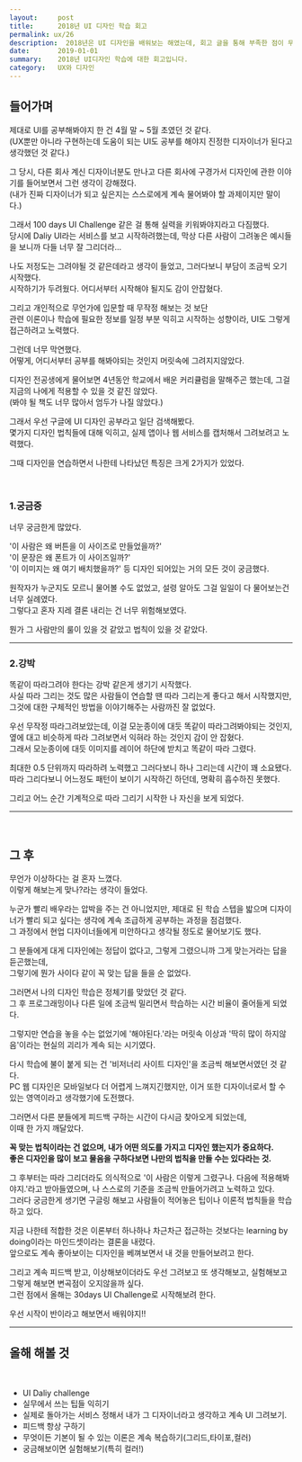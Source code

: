 ```yaml
---
layout:     post
title:      2018년 UI 디자인 학습 회고
permalink: ux/26
description:  2018년은 UI 디자인을 배워보는 해였는데, 회고 글을 통해 부족한 점이 무엇이었는지 남겨보고자 합니다.
date:       2019-01-01
summary:    2018년 UI디자인 학습에 대한 회고입니다.
category: 	UX와 디자인
---
```


## 들어가며

제대로 UI를 공부해봐야지 한 건 4월 말 ~ 5월 초였던 것 같다.  
(UX뿐만 아니라 구현하는데 도움이 되는 UI도 공부를 해야지 진정한 디자이너가 된다고 생각했던 것 같다.)

그 당시, 다른 회사 계신 디자이너분도 만나고 다른 회사에 구경가서 디자인에 관한 이야기를 들어보면서 그런 생각이 강해졌다.    
(내가 진짜 디자이너가 되고 싶은지는 스스로에게 계속 물어봐야 할 과제이지만 말이다.)  

그래서 100 days UI Challenge 같은 걸 통해 실력을 키워봐야지라고 다짐했다.  
당시에 Daliy UI라는 서비스를 보고 시작하려했는데, 막상 다른 사람이 그려놓은 예시들을 보니까 다들 너무 잘 그리더라...

나도 저정도는 그려야될 것 같은데라고 생각이 들었고, 그러다보니 부담이 조금씩 오기 시작했다.     
시작하기가 두려웠다. 어디서부터 시작해야 될지도 감이 안잡혔다.

그리고 개인적으로 무언가에 입문할 때 무작정 해보는 것 보단   
관련 이론이나 학습에 필요한 정보를 일정 부분 익히고 시작하는 성향이라, UI도 그렇게 접근하려고 노력했다.

그런데 너무 막연했다.   
어떻게, 어디서부터 공부를 해봐야되는 것인지 머릿속에 그려지지않았다.

디자인 전공생에게 물어보면 4년동안 학교에서 배운 커리큘럼을 말해주곤 했는데, 그걸 지금의 나에게 적용할 수 있을 것 같진 않았다.   
(봐야 될 책도 너무 많아서 엄두가 나질 않았다.)

그래서 우선 구글에 UI 디자인 공부라고 일단 검색해봤다.    
몇가지 디자인 법칙들에 대해 익히고, 실제 앱이나 웹 서비스를 캡처해서 그려보려고 노력했다.

그때 디자인을 연습하면서 나한테 나타났던 특징은 크게 2가지가 있었다.

<br>

### 1.궁금증

너무 궁금한게 많았다.

'이 사람은 왜 버튼을 이 사이즈로 만들었을까?'  
'이 문장은 왜 폰트가 이 사이즈일까?'  
'이 이미지는 왜 여기 배치했을까?' 등 디자인 되어있는 거의 모든 것이 궁금했다.  

원작자가 누군지도 모르니 물어볼 수도 없었고, 설령 알아도 그걸 일일이 다 물어보는건 너무 실례였다.  
그렇다고 혼자 지레 결론 내리는 건 너무 위험해보였다.

뭔가 그 사람만의 룰이 있을 것 같았고 법칙이 있을 것 같았다.

- - - 

### 2.강박

똑같이 따라그려야 한다는 강박 같은게 생기기 시작했다.  
사실 따라 그리는 것도 많은 사람들이 연습할 땐 따라 그리는게 좋다고 해서 시작했지만, 그것에 대한 구체적인 방법을 이야기해주는 사람까진 잘 없었다.

우선 무작정 따라그려보았는데, 이걸 모눈종이에 대듯 똑같이 따라그려봐야되는 것인지, 옆에 대고 비슷하게 따라 그려보면서 익혀라 하는 것인지 감이 안 잡혔다.  
그래서 모눈종이에 대듯 이미지를 레이어 하단에 받치고 똑같이 따라 그렸다.

최대한 0.5 단위까지 따라하려 노력했고 그러다보니 하나 그리는데 시간이 꽤 소요됐다.  
따라 그리다보니 어느정도 패턴이 보이기 시작하긴 하던데, 명확히 흡수하진 못했다.

그리고 어느 순간 기계적으로 따라 그리기 시작한 나 자신을 보게 되었다.

- - -
<br>

## 그 후

무언가 이상하다는 걸 혼자 느꼈다.  
이렇게 해보는게 맞나?라는 생각이 들었다.

누군가 빨리 배우라는 압박을 주는 건 아니었지만, 제대로 된 학습 스텝을 밟으며 디자이너가 빨리 되고 싶다는 생각에 계속 조급하게 공부하는 과정을 점검했다.  
그 과정에서 현업 디자이너들에게 미안하다고 생각될 정도로 물어보기도 했다.

그 분들에게 대게 디자인에는 정답이 없다고, 그렇게 그렸으니까 그게 맞는거라는 답을 듣곤했는데,   
그렇기에 뭔가 사이다 같이 꼭 맞는 답을 들을 순 없었다.

그러면서 나의 디자인 학습은 정체기를 맞았던 것 같다.   
그 후 프로그래밍이나 다른 일에 조금씩 밀리면서 학습하는 시간 비율이 줄어들게 되었다.

그렇지만 연습을 놓을 수는 없었기에 '해야된다.'라는 머릿속 이상과 '딱히 많이 하지않음'이라는 현실의 괴리가 계속 되는 시기였다.  

다시 학습에 불이 붙게 되는 건 '비저너리 사이트 디자인'을 조금씩 해보면서였던 것 같다.  
PC 웹 디자인은 모바일보다 더 어렵게 느껴지긴했지만, 이거 또한 디자이너로서 할 수 있는 영역이라고 생각했기에 도전했다.

그러면서 다른 분들에게 피드백 구하는 시간이 다시금 찾아오게 되었는데,  
이때 한 가지 깨달았다.

<strong>꼭 맞는 법칙이라는 건 없으며, 내가 어떤 의도를 가지고 디자인 했는지가 중요하다.   
좋은 디자인을 많이 보고 물음을 구하다보면 나만의 법칙을 만들 수는 있다라는 것.</strong>

그 후부터는 따라 그리더라도 의식적으로 '이 사람은 이렇게 그렸구나. 다음에 적용해봐야지.'라고 받아들였으며, 나 스스로의 기준을 조금씩 만들어가려고 노력하고 있다.  
그러다 궁금한게 생기면 구글링 해보고 사람들이 적어놓은 팁이나 이론적 법칙들을 학습하고 있다.

지금 나한테 적합한 것은 이론부터 하나하나 차근차근 접근하는 것보다는 learning by doing이라는 마인드셋이라는 결론을 내렸다.  
앞으로도 계속 좋아보이는 디자인을 베껴보면서 내 것을 만들어보려고 한다. 

그리고 계속 피드백 받고, 이상해보이더라도 우선 그려보고 또 생각해보고, 실험해보고 그렇게 해보면 변곡점이 오지않을까 싶다.  
그런 점에서 올해는 30days UI Challenge로 시작해보려 한다.

우선 시작이 반이라고 해보면서 배워야지!!

- - -

## 올해 해볼 것
<br>

- UI Daliy challenge  
- 실무에서 쓰는 팁들 익히기  
- 실제로 돌아가는 서비스 정해서 내가 그 디자이너라고 생각하고 계속 UI 그려보기.  
- 피드백 항상 구하기  
- 무엇이든 기본이 될 수 있는 이론은 계속 복습하기(그리드,타이포,컬러)  
- 궁금해보이면 실험해보기(특히 컬러!)  